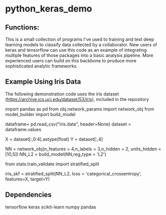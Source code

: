 # python_keras_demo

## Functions: 

This is a small collection of programs I've used to training and test deep learning models to classify data collected by a collaborator. New users of 
keras and tensorflow can use this code as an example of integrating multiple features of those packages into a basic analysis pipeline. More 
experienced users can build on this backbone to produce more sophisticated analytic frameworks.

## Example Using Iris Data

The following demonstration code uses the iris dataset (https://archive.ics.uci.edu/dataset/53/iris), included in the repository

import pandas as pd
from obj.network_params import network_obj
from model_builder import build_model

dataframe= pd.read_csv("iris.data", header=None)
dataset = dataframe.values

X = dataset[:,0:4].astype(float)
Y = dataset[:,4]

NN = network_obj(n_features = 4,n_labels = 3,n_hidden = 2, units_hidden = [10,5])
NN_L2 = build_model(NN,reg_type = 'L2')

from stats.train_validate import stratified_split

iris_skf = stratified_split(NN_L2, loss = 'categorical_crossentropy', features=X, target=Y)

## Dependencies

tensorflow
keras
scikit-learn
numpy
pandas
